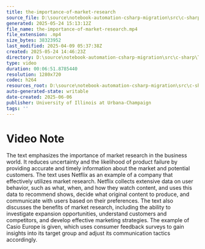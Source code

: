 ```yaml
---
title: the-importance-of-market-research
source_file: D:\source\notebook-automation-csharp-migration\src\c-sharp\TestVideos\the-importance-of-market-research.mp4
generated: 2025-05-24 15:13:12Z
file_name: the-importance-of-market-research.mp4
file_extension: .mp4
size_bytes: 38323952
last_modified: 2025-04-09 05:37:38Z
created: 2025-05-24 14:46:23Z
directory: D:\source\notebook-automation-csharp-migration\src\c-sharp\TestVideos
type: video
duration: 00:06:51.8785440
resolution: 1280x720
codec: h264
resources_root: D:\source\notebook-automation-csharp-migration\src\c-sharp\TestVideos
auto-generated-state: writable
date-created: 2025-06-06
publisher: University of Illinois at Urbana-Champaign
tags: ''
---
```


# Video Note

The text emphasizes the importance of market research in the business world. It reduces uncertainty and the likelihood of product failure by providing accurate and timely information about the market and potential customers. The text uses Netflix as an example of a company that effectively utilizes market research. Netflix collects extensive data on user behavior, such as what, when, and how they watch content, and uses this data to recommend shows, decide what original content to produce, and communicate with users based on their preferences. The text also discusses the benefits of market research, including the ability to investigate expansion opportunities, understand customers and competitors, and develop effective marketing strategies. The example of Casio Europe is given, which uses consumer feedback surveys to gain insights into its target group and adjust its communication tactics accordingly.